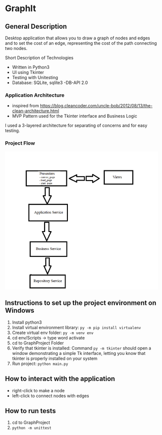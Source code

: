 # GraphIt

## General Description

Desktop application that allows you to draw a graph of nodes and edges and to set the cost of an edge, representing the cost of the path connecting two nodes.


Short Description of Technologies
  * Written in Python3 
  * UI using Tkinter
  * Testing with Unitesting
  * Database: SQLite, sqlite3 -DB-API 2.0

### Application Architecture 
- inspired from https://blog.cleancoder.com/uncle-bob/2012/08/13/the-clean-architecture.html
- MVP Pattern used for the Tkinter interface and Business Logic

I used a 3-layered architecture for separating of concerns and for easy testing.

### Project Flow

![img.png](img.png)

## Instructions to set up the project environment on Windows
1. Install python3
2. Install virtual environment library: `py -m pip install virtualenv`
3. Create virtual env folder: `py -m venv env`
4. cd env/Scripts -> type word activate
5. cd to GraphProject Folder
6. Verify that tkinter is installed: Command `py -m tkinter` should open a window demonstrating a simple Tk interface, letting you know that tkinter is properly installed on your system
7. Run project: `python main.py`

## How to interact with the application
* right-click to make a node
* left-click to connect nodes with edges

## How to run tests
1. cd to GraphProject
2. `python -m unittest`
